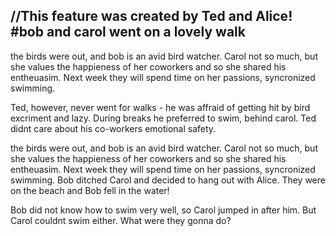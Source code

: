//This feature was created by Ted and Alice!
#bob and carol went on a lovely walk 
---

the birds were out, and bob is an avid bird watcher. Carol not so much, but she values the happieness of her coworkers and so she shared his entheuasim. Next week they will spend time on her passions, syncronized swimming. 

Ted, however, never went for walks - he was affraid of getting hit by bird excriment and lazy. During breaks he preferred to swim, behind carol. Ted didnt care about his co-workers emotional safety.

the birds were out, and bob is an avid bird watcher. Carol not so much, but she values the happieness of her coworkers and so she shared his entheuasim. Next week they will spend time on her passions, syncronized swimming. Bob ditched Carol and decided to hang out with Alice. They were on the beach and Bob fell in the water!


Bob did not know how to swim very well, so Carol jumped in after him. But Carol couldnt swim either. What were they gonna do?


